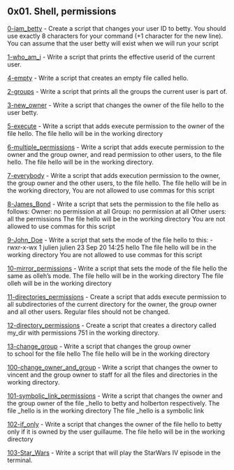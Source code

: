 ## 0x01. Shell, permissions 
  
 [0-iam_betty](./0-iam_betty)  - Create a script that changes your user ID to betty. You should use exactly 8 characters for your command (+1 character for the new line). You can assume that the user betty will exist when we will run your script 
  
 [1-who_am_i](./1-who_am_i) - Write a script that prints the effective userid of the current user. 
  
 [4-empty](./4-empty) - Write a script that creates an empty file called hello. 
  
 [2-groups](./2-groups) - Write a script that prints all the groups the current user is part of. 
  
 [3-new_owner](./3-new_owner) - Write a script that changes the owner of the file hello to the user betty. 
  
 [5-execute](./5-execute) - Write a script that adds execute permission to the owner of the file hello. The file hello will be in the working directory 
  
 [6-multiple_permissions](./6-multiple_permissions) - Write a script that adds execute permission to the owner and the group owner, and read permission to other users, to the file hello. The file hello will be in the working directory. 
  
 [7-everybody](./7-everybody) - Write a script that adds execution permission to the owner, the group owner and the other users, to the file hello. The file hello will be in the working directory,  You are not allowed to use commas for this script 
  
 [8-James_Bond](./8-James_Bond) - Write a script that sets the permission to the file hello as follows: 
 Owner: no permission at all 
 Group: no permission at all 
 Other users: all the permissions 
 The file hello will be in the working directory You are not allowed to use commas for this script 
  
 [9-John_Doe](./9-John_Doe) - Write a script that sets the mode of the file hello to this: 
 -rwxr-x-wx 1 julien julien 23 Sep 20 14:25 hello 
 The file hello will be in the working directory 
 You are not allowed to use commas for this script 
  
 [10-mirror_permissions](./10-mirror_permissions) - Write a script that sets the mode of the file hello the same as olleh’s mode. 
 The file hello will be in the working directory 
 The file olleh will be in the working directory 
  
 [11-directories_permissions](./11-directories_permissions) - Create a script that adds execute permission to all subdirectories of the current directory for the owner, the group owner and all other users. Regular files should not be changed. 
  
 [12-directory_permissions](./12-directory_permissions) - Create a script that creates a directory called my_dir with permissions 751 in the working directory. 
  
 [13-change_group](./13-change_group) - Write a script that changes the group owner to school for the file hello 
 The file hello will be in the working directory 
  
 [100-change_owner_and_group](./100-change_owner_and_group) - Write a script that changes the owner to vincent and the group owner to staff for all the files and directories in the working directory. 
  
 [101-symbolic_link_permissions](./101-symbolic_link_permissions) - Write a script that changes the owner and the group owner of the file _hello to betty and holberton respectively. 
 The file _hello is in the working directory 
 The file _hello is a symbolic link 
  
 [102-if_only](./102-if_only) - Write a script that changes the owner of the file hello to betty only if it is owned by the user guillaume. 
 The file hello will be in the working directory 
  
 [103-Star_Wars](./103-Star_Wars) - Write a script that will play the StarWars IV episode in the terminal.
